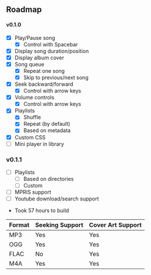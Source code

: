 ## Roadmap
#### v0.1.0
- [x] Play/Pause song
  - [x] Control with Spacebar
- [x] Display song duration/position
- [x] Display album cover
- [x] Song queue
  - [x] Repeat one song
  - [x] Skip to previous/next song
- [x] Seek backward/forward
  - [x] Control with arrow keys
- [x] Volume controls
  - [x] Control with arrow keys
- [x] Playlists
  - [x] Shuffle
  - [x] Repeat (by default)
  - [x] Based on metadata
- [x] Custom CSS
- [ ] Mini player in library

### v0.1.1
- [ ] Playlists
  - [ ] Based on directories
  - [ ] Custom
- [ ] MPRIS support
- [ ] Youtube download/search support
   
- Took 57 hours to build

| Format | Seeking Support | Cover Art Support |
| ------ | --------------- | ----------------- |
| MP3    | Yes             | Yes               |
| OGG    | Yes             | Yes               |
| FLAC   | No              | Yes               |
| M4A    | Yes             | Yes               |